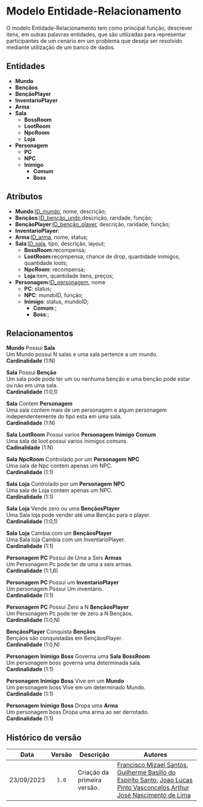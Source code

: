 # Modelo Entidade-Relacionamento

<div>
<p>O modelo Entidade-Relacionamento tem como principal função, descrever itens, em outras palavras entidades, que são utilizadas para representar participantes de um cenário em um problema que deseja ser resolvido mediante utilização de um banco de dados.</p>
</div>

## Entidades 
- **Mundo**
- **Bençãos**
- **BençãoPlayer**
- **InventarioPlayer**
- **Arma**
- **Sala**
    - **BossRoom**
    - **LootRoom**
    - **NpcRoom**
    - **Loja**
- **Personagem**
    - **PC**
    - **NPC**
    - **Inimigo**
        - **Comum**
        - **Boss**

## Atributos
- **Mundo**:<ins>ID_mundo</ins>, nome, descrição;
- **Bençãos**:<ins>ID_benção_undo</ins>,descrição, raridade, função; 
- **BençãoPlayer**:<ins>ID_benção_player</ins>, descrição, raridade, função;
- **InventarioPlayer**:
- **Arma**:<ins>ID_arma</ins>, nome, status;
- **Sala**:<ins>ID_sala</ins>, tipo, descrição, layout;
    - **BossRoom**:recompensa;
    - **LootRoom**:recompensa, chance de drop, quantidade inimigos, quantidade loots;
    - **NpcRoom**: recompensa;
    - **Loja**:item, quantidade itens, preços;
- **Personagem**:<ins>ID_personagem</ins>, nome
    - **PC**: status;
    - **NPC**: mundoID, função;
    - **Inimigo**: status, mundoID;
        - **Comum**:;
        - **Boss**:;

## Relacionamentos
**Mundo** Possui **Sala**<br>
Um Mundo possui N salas e uma sala pertence a um mundo.<br>
**Cardinalidade** (1:N)

**Sala** Possui **Benção**<br>
Um sala pode pode ter um ou nenhuma benção e uma benção pode estar ou não em uma sala.<br>
**Cardinalidade** (1:0,1)

**Sala** Contem **Personagem**<br>
Uma sala contem mais de um personagem e algum personagem independentemente do tipo esta em uma sala.<br>
**Cardinalidade** (1:N)

**Sala** **LootRoom** Possui varios **Personagem** **Inimigo** **Comum** <br>
 Uma sala de loot possui varios inimigos comuns.<br>
**Cadinalidade** (1:N)

**Sala** **NpcRoom** Controlado por um **Personagem** **NPC**<br>
Uma sala de Npc contem apenas um NPC.<br>
**Cardinalidade** (1:1)

**Sala** **Loja** Controlado por um **Personagem** **NPC**<br>
Uma sala de Loja contem apenas um NPC.<br>
**Cardinalidade** (1:1)

**Sala** **Loja** Vende zero ou uma **BençãosPlayer**<br>
Uma Sala loja pode vender até uma Benção para o player.<br>
**Cardinalidade** (1:0,1)

**Sala** **Loja** Cambia com um **BençãosPlayer**<br>
Uma Sala loja Cambia com um InventarioPlayer.<br>
**Cardinalidade** (1:1)

**Personagem** **PC** Possui de Uma a Seis **Armas**<br>
Um Personagem Pc pode ter de uma a seis armas.<br>
**Cardinalidade** (1:1,6)

**Personagem** **PC** Possui um **InventarioPlayer**<br>
Um personagem Possui Um inventario.<br>
**Cardinalidade** (1:1)

**Personagem** **PC** Possui Zero a N **BençãosPlayer**<br>
Um Personagem Pc pode ter de zero a N Bençãos.<br>
**Cardinalidade** (1:0,N)

**BençãosPlayer** Conquista **Bençãos**<br>
Bençãos são conquistadas em BençãosPlayer.<br>
**Cardinalidade** (1:0,N)

**Personagem** **Inimigo** **Boss** Governa uma **Sala** **BossRoom**<br>
Um personagem boss governa uma determinada sala.<br>
**Cardinalidade** (1:1)

**Personagem** **Inimigo** **Boss** Vive em um **Mundo**<br>
Um personagem boss Vive em um determinado Mundo.<br>
**Cardinalidade** (1:1)

**Personagem** **Inimigo** **Boss** Dropa uma **Arma**<br>
Um personagem boss Dropa uma arma ao ser derrotado.<br>
**Cardinalidade** (1:1)

## Histórico de versão 

| Data | Versão | Descrição | Autores |
|:------:|:--------:|-----------|-------|
| 23/09/2023 | `1.0` | Criação da primeira versão. | [Francisco Mizael Santos](https://github.com/frmiza), [Guilherme Basílio do Espirito Santo](https://github.com/GuilhermeBES), [Joao Lucas Pinto Vasconcelos](https://github.com/HacKairos),[Arthur José Nascimento de Lima](https://github.com/Arthurlima544)  |

